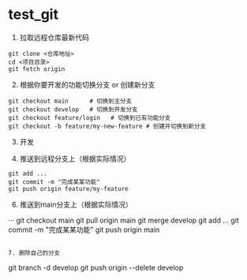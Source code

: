# test_git

1. 拉取远程仓库最新代码

```
git clone <仓库地址>
cd <项目目录>
git fetch origin
```

2. 根据你要开发的功能切换分支 or 创建新分支

```
git checkout main      # 切换到主分支
git checkout develop   # 切换到开发分支
git checkout feature/login   # 切换到已有功能分支
git checkout -b feature/my-new-feature # 创建并切换到新分支
```

3. 开发

4. 推送到远程分支上（根据实际情况）

```
git add ...
git commit -m "完成某某功能"
git push origin feature/my-feature
```

6. 推送到main分支上（根据实际情况）

···
git checkout main
git pull origin main
git merge develop
git add ...
git commit -m "完成某某功能"
git push origin main
```

7. 删除自己的分支

```
git branch -d develop
git push origin --delete develop
```


